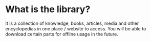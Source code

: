 # What is the library?
It is a collection of knowledge, books, articles, media and other encyclopedias in one place / website to access. You will be able to download certain parts for offline usage in the future.
